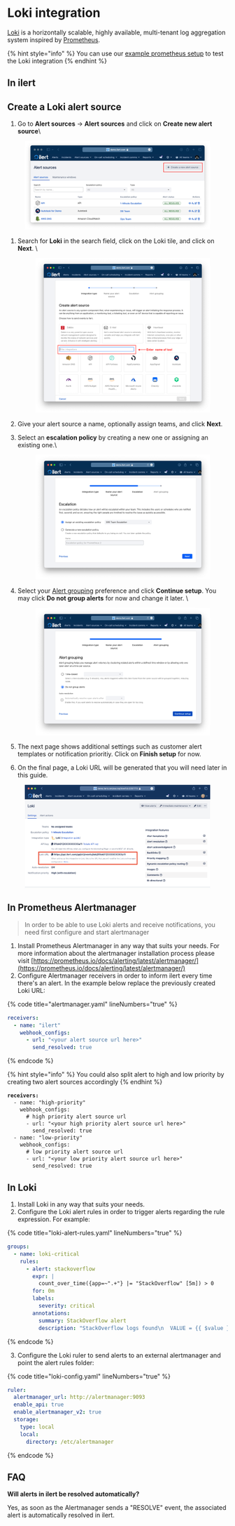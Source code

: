 # Loki integration

[Loki](https://grafana.com/oss/loki/) is a horizontally scalable, highly available, multi-tenant log aggregation system inspired by [Prometheus](https://prometheus.io/).

{% hint style="info" %}
You can use our [example prometheus setup](https://github.com/iLert/prometheus-integration-docs) to test the Loki integration&#x20;
{% endhint %}

## In ilert <a href="#create-alert-source" id="create-alert-source"></a>

## Create a Loki alert source <a href="#create-alert-source" id="create-alert-source"></a>

1. Go to **Alert sources** -> **Alert sources** and click on **Create new alert source**\


<figure><img src="../.gitbook/assets/Screenshot 2023-08-28 at 10.21.10.png" alt=""><figcaption></figcaption></figure>

1.  Search for **Loki** in the search field, click on the Loki tile, and click on **Next**. \


    <figure><img src="../.gitbook/assets/Screenshot 2023-08-28 at 10.24.23.png" alt=""><figcaption></figcaption></figure>
2. Give your alert source a name, optionally assign teams, and click **Next**.
3.  Select an **escalation policy** by creating a new one or assigning an existing one.\


    <figure><img src="../.gitbook/assets/Screenshot 2023-08-28 at 11.37.47.png" alt=""><figcaption></figcaption></figure>
4.  Select your [Alert grouping](../alerting/alert-sources.md#alert-grouping) preference and click **Continue setup**. You may click **Do not group alerts** for now and change it later. \


    <figure><img src="../.gitbook/assets/Screenshot 2023-08-28 at 11.38.24.png" alt=""><figcaption></figcaption></figure>
5. The next page shows additional settings such as customer alert templates or notification prioritiy. Click on **Finish setup** for now.
6. On the final page, a Loki URL will be generated that you will need later in this guide.

<figure><img src="../.gitbook/assets/image (95).png" alt=""><figcaption></figcaption></figure>

## In Prometheus Alertmanager  <a href="#create-alert-source" id="create-alert-source"></a>

> In order to be able to use Loki alerts and receive notifications, you need first configure and start alertmanager

1. Install Prometheus Alertmanager in any way that suits your needs. For more information about the alertmanager installation process please visit [https://prometheus.io/docs/alerting/latest/alertmanager/](https://prometheus.io/docs/alerting/latest/alertmanager/)
2. Configure Alertmanager receivers in order to inform ilert every time there's an alert. In the example below replace the previously created Loki URL:

{% code title="alertmanager.yaml" lineNumbers="true" %}
```yaml
receivers:
  - name: "ilert"
    webhook_configs:
      - url: "<your alert source url here>"
        send_resolved: true
```
{% endcode %}

{% hint style="info" %}
You could also split alert to high and low priority by creating two alert sources accordingly
{% endhint %}

<pre class="language-yaml" data-title="alertmanager.yaml" data-line-numbers><code class="lang-yaml"><strong>receivers:
</strong>  - name: "high-priority"
    webhook_configs:
      # high priority alert source url
      - url: "&#x3C;your high priority alert source url here>"
        send_resolved: true
  - name: "low-priority"
    webhook_configs:
      # low priority alert source url
      - url: "&#x3C;your low priority alert source url here>"
        send_resolved: true
</code></pre>

## In Loki  <a href="#create-alert-source" id="create-alert-source"></a>

1. Install Loki in any way that suits your needs.&#x20;
2. Configure the Loki alert rules in order to trigger alerts regarding the rule expression. For example:

{% code title="loki-alert-rules.yaml" lineNumbers="true" %}
```yaml
groups:
  - name: loki-critical
    rules:
      - alert: stackoverflow
        expr: |
          count_over_time({app=~".+"} |= "StackOverflow" [5m]) > 0
        for: 0m
        labels:
          severity: critical
        annotations:
          summary: StackOverflow alert
          description: "StackOverflow logs found\n  VALUE = {{ $value }}\n  LABELS = {{ $labels }}"
```
{% endcode %}

3. Configure the Loki ruler to send alerts to an external alertmanager and point the alert rules folder:

{% code title="loki-config.yaml" lineNumbers="true" %}
```yaml
ruler:
  alertmanager_url: http://alertmanager:9093
  enable_api: true
  enable_alertmanager_v2: true
  storage:
    type: local
    local:
      directory: /etc/alertmanager
```
{% endcode %}

## FAQ

**Will alerts in ilert be resolved automatically?**

Yes, as soon as the Alertmanager sends a "RESOLVE" event, the associated alert is automatically resolved in ilert.

